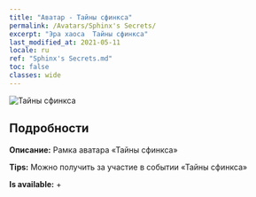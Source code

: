 ```yaml
---
title: "Аватар - Тайны сфинкса"
permalink: /Avatars/Sphinx's Secrets/
excerpt: "Эра хаоса  Тайны сфинкса"
last_modified_at: 2021-05-11
locale: ru
ref: "Sphinx's Secrets.md"
toc: false
classes: wide
---
```

 ![Тайны сфинкса](/images/a/avatarFrame_25.png)

## Подробности

 **Описание:** Рамка аватара «Тайны сфинкса» 

 **Tips:** Можно получить за участие в событии «Тайны сфинкса» 

 **Is available:**  + 

